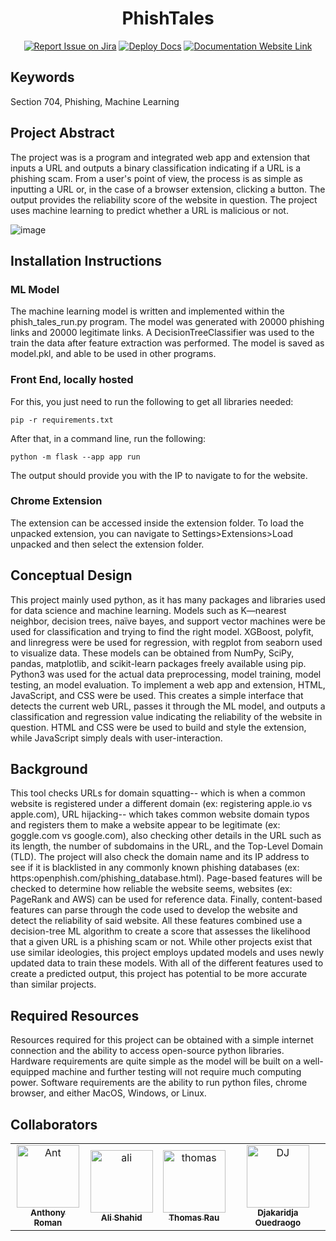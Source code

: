 <div align="center">

# PhishTales
[![Report Issue on Jira](https://img.shields.io/badge/Report%20Issues-Jira-0052CC?style=flat&logo=jira-software)]([https://temple-cis-projects-in-cs.atlassian.net/jira/software/c/projects/DT/issues](https://temple-cis-projects-in-cs.atlassian.net/jira/software/c/projects/PHT/issues))
[![Deploy Docs](https://github.com/ApplebaumIan/tu-cis-4398-docs-template/actions/workflows/deploy.yml/badge.svg)](https://github.com/ApplebaumIan/tu-cis-4398-docs-template/actions/workflows/deploy.yml)
[![Documentation Website Link](https://img.shields.io/badge/-Documentation%20Website-brightgreen)](https://phishtales.net/aboutProject)


</div>


## Keywords

Section 704, Phishing, Machine Learning

## Project Abstract

The project was is a program and integrated web app and extension that inputs a URL and outputs a binary classification indicating if a URL is a phishing scam. From a user's point of view, the process is as simple as inputting a URL or, in the case of a browser extension, clicking a button. The output provides the reliability score of the website in question. The project uses machine learning to predict whether a URL is malicious or not.

![image](https://user-images.githubusercontent.com/70736675/232888073-d0f4e223-d67c-4968-a0f3-a35a0066a622.png)


## Installation Instructions

### ML Model
The machine learning model is written and implemented within the phish_tales_run.py program. The model was generated with 20000 phishing links and 20000 legitimate links. A DecisionTreeClassifier was used to the train the data after feature extraction was performed. The model is saved as model.pkl, and able to be used in other programs.

### Front End, locally hosted
For this, you just need to run the following to get all libraries needed:

`pip -r requirements.txt`

After that, in a command line, run the following:

`python -m flask --app app run`

The output should provide you with the IP to navigate to for the website.


### Chrome Extension

The extension can be accessed inside the extension folder. To load the unpacked extension, you can navigate to Settings>Extensions>Load unpacked and then select the extension folder.

## Conceptual Design

This project mainly used python, as it has many packages and libraries used for data science and machine learning. Models such as K—nearest neighbor, decision trees, naïve bayes, and support vector machines were be used for classification and trying to find the right model. XGBoost, polyfit, and linregress were be used for regression, with regplot from seaborn used to visualize data. These models can be obtained from NumPy, SciPy, pandas, matplotlib, and scikit-learn packages freely available using pip. Python3 was used for the actual data preprocessing, model training, model testing, an model evaluation. To implement a web app and extension, HTML, JavaScript, and CSS were be used. This creates a simple interface that detects the current web URL, passes it through the ML model, and outputs a classification and regression value indicating the reliability of the website in question. HTML and CSS were be used to build and style the extension, while JavaScript simply deals with user-interaction.

## Background

This tool checks URLs for domain squatting-- which is when a common website is registered under a different domain (ex: registering apple.io vs apple.com), URL hijacking-- which takes common website domain typos and registers them to make a website appear to be legitimate (ex: goggle.com vs google.com), also checking other details in the URL such as its length, the number of subdomains in the URL, and the Top-Level Domain (TLD). The project will also check the domain name and its IP address to see if it is blacklisted in any commonly known phishing databases (ex: https:openphish.com/phishing_database.html). Page-based features will be checked to determine how reliable the website seems, websites (ex: PageRank and AWS) can be used for reference data. Finally, content-based features can parse through the code used to develop the website and detect the reliability of said website. All these features combined use a decision-tree ML algorithm to create a score that assesses the likelihood that a given URL is a phishing scam or not. While other projects exist that use similar ideologies, this project employs updated models and uses newly updated data to train these models. With all of the different features used to create a predicted output, this project has potential to be more accurate than similar projects.

## Required Resources

Resources required for this project can be obtained with a simple internet connection and the ability to access open-source python libraries. Hardware requirements are quite simple as the model will be built on a well-equipped machine and further testing will not require much computing power. Software requirements are the ability to run python files, chrome browser, and either MacOS, Windows, or Linux.

## Collaborators

[//]: # ( readme: collaborators -start )
<table>
<tr>
    <td align="center">
        <a href="https://github.com/anthonyjromann">
            <img src="https://avatars.githubusercontent.com/u/76930172?v=4" width="100;" alt="Ant"/>
            <br />
            <sub><b>Anthony Roman</b></sub>
        </a>
    </td>
    <td align="center">
        <a href="https://github.com/alishahidd">
            <img src="https://avatars.githubusercontent.com/u/76089708?v=4" width="100;" alt="ali"/>
            <br />
            <sub><b>Ali Shahid</b></sub>
        </a>
    </td>
    <td align="center">
        <a href="https://github.com/trau3">
            <img src="https://avatars.githubusercontent.com/u/70736675?v=4" width="100;" alt="thomas"/>
            <br />
            <sub><b>Thomas Rau</b></sub>
        </a>
        </td>
    <td align="center">
        <a href="https://github.com/douedra1">
            <img src="https://avatars.githubusercontent.com/u/50376645?v=4" width="100;" alt="DJ"/>
            <br />
            <sub><b>Djakaridja Ouedraogo</b></sub>
        </a>
    </td>
    </td></tr>
</table>

[//]: # ( readme: collaborators -end )
